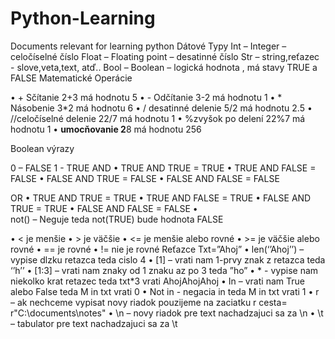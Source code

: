 # Python-Learning
Documents relevant for learning python
Dátové Typy
Int – Integer – celočíselné číslo
Float – Floating point – desatinné číslo
Str – string,reťazec -  slove,veta,text, atď..
Bool – Boolean – logická hodnota , má stavy TRUE a FALSE
Matematické Operácie

•	+ Sčítanie		2+3 má hodnotu 5
•	- Odčítanie		3-2 má hodnotu 1
•	* Násobenie 		3*2 má hodnotu 6
•	/ desatinné delenie 	5/2 má hodnotu 2.5
•	//celočíselné delenie	22/7 má hodnotu 1
•	%zvyšok po delení 	22%7 má hodnotu 1
•	**umocňovanie 	2**8 má hodnotu 256

Boolean výrazy

0 – FALSE
1 - TRUE
AND 
•	TRUE AND TRUE = TRUE
•	TRUE AND FALSE = FALSE
•	FALSE AND TRUE = FALSE
•	FALSE AND FALSE = FALSE

OR
•	TRUE AND TRUE = TRUE
•	TRUE AND FALSE = TRUE
•	FALSE AND TRUE = TRUE
•	FALSE AND FALSE = FALSE
•	
not() – Neguje teda not(TRUE) bude hodnota FALSE

•	< je menšie
•	> je väčšie
•	<= je menšie alebo rovné
•	>= je väčšie alebo rovné
•	== je rovné
•	!= nie je rovné
Reťazce
Txt=”Ahoj”
•	len(‘’Ahoj’’) – vypise dlzku retazca teda cislo 4 
•	[1] – vrati nam 1-prvy znak z retazca teda ‘’h’’
•	[1:3] – vrati nam znaky od 1 znaku az po 3 teda ”ho”
•	* - vypise nam niekolko krat retazec teda  txt*3 vrati AhojAhojAhoj 
•	In – vrati nam True alebo False teda M in txt vrati 0
•	Not in  - negacia in teda M in txt vrati 1
•	r – ak nechceme vypisat novy riadok pouzijeme na zaciatku r cesta= r"C:\documents\notes"
•	\n – novy riadok pre text nachadzajuci sa za \n
•	\t – tabulator pre text nachadzajuci sa za \t

   

 
